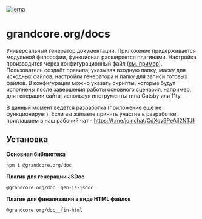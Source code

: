 [![lerna](https://img.shields.io/badge/maintained%20with-lerna-cc00ff.svg)](https://lerna.js.org/)

# grandcore.org/docs

Универсальный генератор документации. Приложение придерживается модульной философии, функционал расширяется плагинами. Настройка производится через конфигурационный файл ([см. пример](https://github.com/grandcore/grandcore-docs/blob/main/example/doc-gen.conf.js)). Пользователь создаёт правила, указывая входную папку, маску для исходных файлов, настройки генератора и папку для записи готовых файлов. В конфигурации можно указать скрипты, которые будут исполнены после завершения работы основного сценария, например, для генерации сайта, используя инструменты типа Gatsby или 11ty.

В данный момент ведётся разработка (приложение ещё не функционирует). Если вы желаете принять участие в разработке, приглашаем в наш рабочий чат - https://t.me/joinchat/CdXoy9PeAjI2NTJh

## Установка

**Основная библиотека**

`npm i @grandcore.org/doc`

**Плагин для генерации JSDoc**

`@grandcore.org/doc__gen-js-jsdoc`

**Плагин для финализации в виде HTML файлов**

`@grandcore.org/doc__fin-html`
